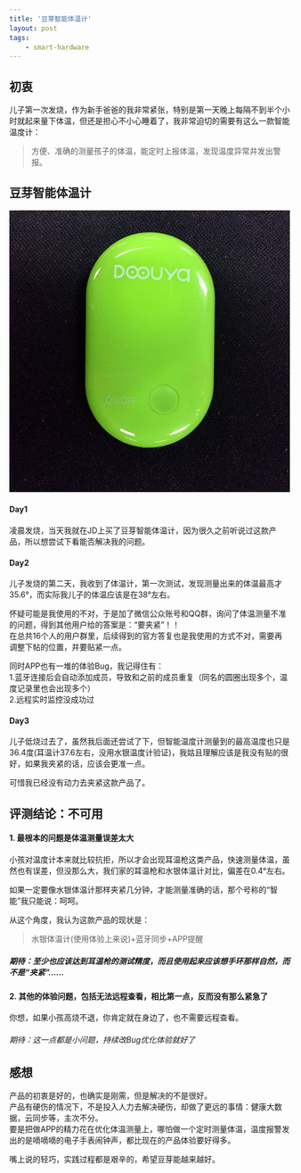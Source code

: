 ```yaml
---
title: '豆芽智能体温计'
layout: post
tags:
    - smart-hardware
---
```


## 初衷
儿子第一次发烧，作为新手爸爸的我非常紧张，特别是第一天晚上每隔不到半个小时就起来量下体温，但还是担心不小心睡着了，我非常迫切的需要有这么一款智能温度计：  
> 方便、准确的测量孩子的体温，能定时上报体温，发现温度异常并发出警报。


## 豆芽智能体温计
![豆芽智能体温计](/media/files/2015/03/04/douya.jpg)

#### Day1
凌晨发烧，当天我就在JD上买了豆芽智能体温计，因为很久之前听说过这款产品，所以想尝试下看能否解决我的问题。

#### Day2
儿子发烧的第二天，我收到了体温计，第一次测试，发现测量出来的体温最高才35.6°，而实际我儿子的体温应该是在38°左右。

怀疑可能是我使用的不对，于是加了微信公众账号和QQ群，询问了体温测量不准的问题，得到其他用户给的答案是：“要夹紧”！！  
在总共16个人的用户群里，后续得到的官方答复也是我使用的方式不对，需要再调整下帖的位置，并要贴紧一点。

同时APP也有一堆的体验Bug，我记得住有：  
1.蓝牙连接后会自动添加成员，导致和之前的成员重复（同名的圆圈出现多个，温度记录里也会出现多个）  
2.远程实时监控没成功过  

#### Day3
儿子低烧过去了，虽然我后面还尝试了下，但智能温度计测量到的最高温度也只是36.4度(耳温计37.6左右，没用水银温度计验证)，我姑且理解应该是我没有贴的很好，如果我夹紧的话，应该会更准一点。  

可惜我已经没有动力去夹紧这款产品了。


## 评测结论：不可用

#### 1. 最根本的问题是体温测量误差太大  
小孩对温度计本来就比较抗拒，所以才会出现耳温枪这类产品，快速测量体温，虽然也有误差，但没那么大，我们家的耳温枪和水银体温计对比，偏差在0.4°左右。

如果一定要像水银体温计那样夹紧几分钟，才能测量准确的话，那个号称的“智能”我只能说：呵呵。

从这个角度，我认为这款产品的现状是：
> 水银体温计(使用体验上来说)+蓝牙同步+APP提醒
    
##### 期待：至少也应该达到耳温枪的测试精度，而且使用起来应该想手环那样自然，而不是“夹紧”……
    
#### 2. 其他的体验问题，包括无法远程查看，相比第一点，反而没有那么紧急了
你想，如果小孩高烧不退，你肯定就在身边了，也不需要远程查看。

###### 期待：这一点都是小问题，持续改Bug优化体验就好了

## 感想
产品的初衷是好的，也确实是刚需，但是解决的不是很好。  
产品有硬伤的情况下，不是投入人力去解决硬伤，却做了更远的事情：健康大数据，云同步等，主次不分。  
要是把做APP的精力花在优化体温测量上，哪怕做一个定时测量体温，温度报警发出的是嘀嘀嘀的电子手表闹钟声，都比现在的产品体验要好得多。

嘴上说的轻巧，实践过程都是艰辛的，希望豆芽能越来越好。